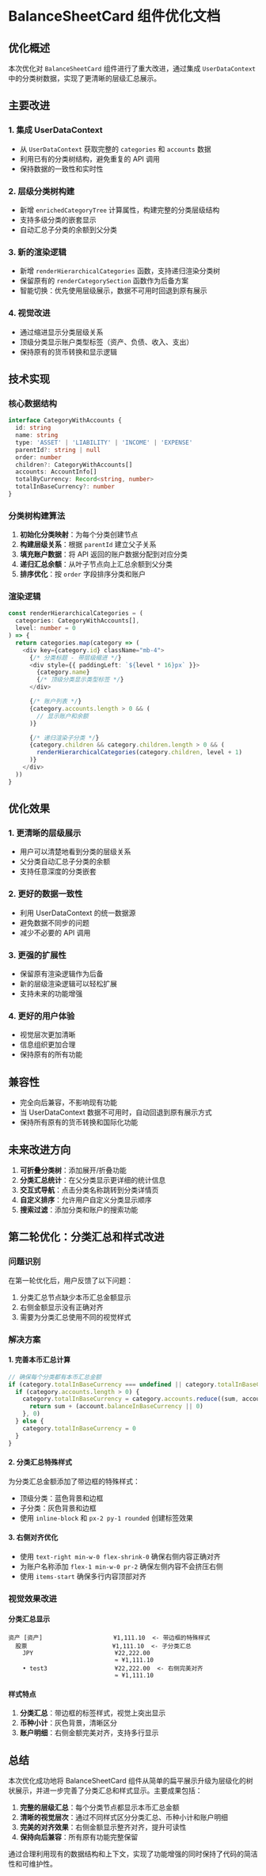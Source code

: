 # BalanceSheetCard 组件优化文档

## 优化概述

本次优化对 `BalanceSheetCard` 组件进行了重大改进，通过集成 `UserDataContext`
中的分类树数据，实现了更清晰的层级汇总展示。

## 主要改进

### 1. 集成 UserDataContext

- 从 `UserDataContext` 获取完整的 `categories` 和 `accounts` 数据
- 利用已有的分类树结构，避免重复的 API 调用
- 保持数据的一致性和实时性

### 2. 层级分类树构建

- 新增 `enrichedCategoryTree` 计算属性，构建完整的分类层级结构
- 支持多级分类的嵌套显示
- 自动汇总子分类的余额到父分类

### 3. 新的渲染逻辑

- 新增 `renderHierarchicalCategories` 函数，支持递归渲染分类树
- 保留原有的 `renderCategorySection` 函数作为后备方案
- 智能切换：优先使用层级展示，数据不可用时回退到原有展示

### 4. 视觉改进

- 通过缩进显示分类层级关系
- 顶级分类显示账户类型标签（资产、负债、收入、支出）
- 保持原有的货币转换和显示逻辑

## 技术实现

### 核心数据结构

```typescript
interface CategoryWithAccounts {
  id: string
  name: string
  type: 'ASSET' | 'LIABILITY' | 'INCOME' | 'EXPENSE'
  parentId?: string | null
  order: number
  children?: CategoryWithAccounts[]
  accounts: AccountInfo[]
  totalByCurrency: Record<string, number>
  totalInBaseCurrency?: number
}
```

### 分类树构建算法

1. **初始化分类映射**：为每个分类创建节点
2. **构建层级关系**：根据 `parentId` 建立父子关系
3. **填充账户数据**：将 API 返回的账户数据分配到对应分类
4. **递归汇总余额**：从叶子节点向上汇总余额到父分类
5. **排序优化**：按 `order` 字段排序分类和账户

### 渲染逻辑

```typescript
const renderHierarchicalCategories = (
  categories: CategoryWithAccounts[],
  level: number = 0
) => {
  return categories.map(category => (
    <div key={category.id} className="mb-4">
      {/* 分类标题 - 带层级缩进 */}
      <div style={{ paddingLeft: `${level * 16}px` }}>
        {category.name}
        {/* 顶级分类显示类型标签 */}
      </div>

      {/* 账户列表 */}
      {category.accounts.length > 0 && (
        // 显示账户和余额
      )}

      {/* 递归渲染子分类 */}
      {category.children && category.children.length > 0 && (
        renderHierarchicalCategories(category.children, level + 1)
      )}
    </div>
  ))
}
```

## 优化效果

### 1. 更清晰的层级展示

- 用户可以清楚地看到分类的层级关系
- 父分类自动汇总子分类的余额
- 支持任意深度的分类嵌套

### 2. 更好的数据一致性

- 利用 UserDataContext 的统一数据源
- 避免数据不同步的问题
- 减少不必要的 API 调用

### 3. 更强的扩展性

- 保留原有渲染逻辑作为后备
- 新的层级渲染逻辑可以轻松扩展
- 支持未来的功能增强

### 4. 更好的用户体验

- 视觉层次更加清晰
- 信息组织更加合理
- 保持原有的所有功能

## 兼容性

- 完全向后兼容，不影响现有功能
- 当 UserDataContext 数据不可用时，自动回退到原有展示方式
- 保持所有原有的货币转换和国际化功能

## 未来改进方向

1. **可折叠分类树**：添加展开/折叠功能
2. **分类汇总统计**：在父分类显示更详细的统计信息
3. **交互式导航**：点击分类名称跳转到分类详情页
4. **自定义排序**：允许用户自定义分类显示顺序
5. **搜索过滤**：添加分类和账户的搜索功能

## 第二轮优化：分类汇总和样式改进

### 问题识别

在第一轮优化后，用户反馈了以下问题：

1. 分类汇总节点缺少本币汇总金额显示
2. 右侧金额显示没有正确对齐
3. 需要为分类汇总使用不同的视觉样式

### 解决方案

#### 1. 完善本币汇总计算

```typescript
// 确保每个分类都有本币汇总金额
if (category.totalInBaseCurrency === undefined || category.totalInBaseCurrency === 0) {
  if (category.accounts.length > 0) {
    category.totalInBaseCurrency = category.accounts.reduce((sum, account) => {
      return sum + (account.balanceInBaseCurrency || 0)
    }, 0)
  } else {
    category.totalInBaseCurrency = 0
  }
}
```

#### 2. 分类汇总特殊样式

为分类汇总金额添加了带边框的特殊样式：

- 顶级分类：蓝色背景和边框
- 子分类：灰色背景和边框
- 使用 `inline-block` 和 `px-2 py-1 rounded` 创建标签效果

#### 3. 右侧对齐优化

- 使用 `text-right min-w-0 flex-shrink-0` 确保右侧内容正确对齐
- 为账户名称添加 `flex-1 min-w-0 pr-2` 确保左侧内容不会挤压右侧
- 使用 `items-start` 确保多行内容顶部对齐

### 视觉效果改进

#### 分类汇总显示

```
资产 [资产]                    ¥1,111.10  <- 带边框的特殊样式
  股票                        ¥1,111.10  <- 子分类汇总
    JPY                       ¥22,222.00
                              ≈ ¥1,111.10
    • test3                   ¥22,222.00  <- 右侧完美对齐
                              ≈ ¥1,111.10
```

#### 样式特点

1. **分类汇总**：带边框的标签样式，视觉上突出显示
2. **币种小计**：灰色背景，清晰区分
3. **账户明细**：右侧金额完美对齐，支持多行显示

## 总结

本次优化成功地将 BalanceSheetCard 组件从简单的扁平展示升级为层级化的树状展示，并进一步完善了分类汇总和样式显示。主要成果包括：

1. **完整的层级汇总**：每个分类节点都显示本币汇总金额
2. **清晰的视觉层次**：通过不同样式区分分类汇总、币种小计和账户明细
3. **完美的对齐效果**：右侧金额显示整齐对齐，提升可读性
4. **保持向后兼容**：所有原有功能完整保留

通过合理利用现有的数据结构和上下文，实现了功能增强的同时保持了代码的简洁性和可维护性。
